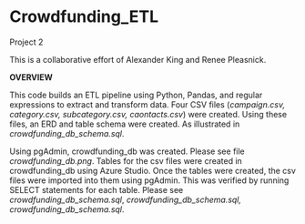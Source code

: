 # Crowdfunding_ETL
Project 2

This is a collaborative effort of Alexander King and Renee Pleasnick.

**OVERVIEW**

This code builds an ETL pipeline using Python, Pandas, and regular expressions to extract and transform data.  Four CSV files (_campaign.csv, category.csv, subcategory.csv, caontacts.csv_) were created.  Using these files, an ERD and table schema were created. As illustrated in _crowdfunding_db_schema.sql_.  

Using pgAdmin, crowdfunding_db was created.  Please see file _crowdfunding_db.png_.  Tables for the csv files were created in crowdfunding_db using Azure Studio.
Once the tables were created, the csv files were imported into them using pgAdmin.  This was verified by running SELECT statements for each table.  Please see _crowdfunding_db_schema.sql_, _crowdfunding_db_schema.sql, crowdfunding_db_schema.sql_.



